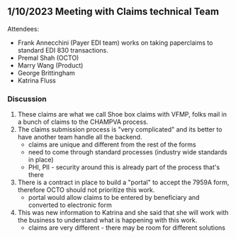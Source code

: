 
## 1/10/2023 Meeting with Claims technical Team

Attendees:
- Frank Annecchini (Payer EDI team) works on taking paperclaims to standard EDI 830 transactions.
-  Premal Shah (OCTO)
-  Marry Wang (Product)
- George Brittingham
- Katrina Fluss
### Discussion
1. These claims are what we call Shoe box claims with VFMP, folks mail in a bunch of claims to the CHAMPVA process.  
1. The claims submission process is "very complicated" and its better to have another team handle all the backend.
   - claims are unique and different from the rest of the forms
   - need to come through standard processes (industry wide standards in place)
   - PHI, PII - security around this is already part of the process that's there
3. There is a contract in place to build a "portal" to accept the 7959A form, therefore OCTO should not prioritize this work.
   - portal would allow claims to be entered by beneficiary and converted to electronic form 
1. This was new information to Katrina and she said that she will work with the business to understand what is happening with this work.
   - claims are very different - there may be room for different solutions
